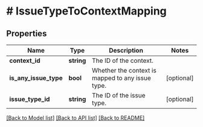 # # IssueTypeToContextMapping

## Properties

Name | Type | Description | Notes
------------ | ------------- | ------------- | -------------
**context_id** | **string** | The ID of the context. |
**is_any_issue_type** | **bool** | Whether the context is mapped to any issue type. | [optional]
**issue_type_id** | **string** | The ID of the issue type. | [optional]

[[Back to Model list]](../../README.md#models) [[Back to API list]](../../README.md#endpoints) [[Back to README]](../../README.md)
